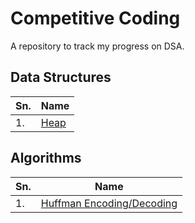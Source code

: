 # Competitive Coding

A repository to track my progress on DSA.

## Data Structures
|Sn.|Name|
|---|----|
|1.|[Heap](https://github.com/samhokage/competetive-coding/tree/main/ds/heap)|

## Algorithms
|Sn.|Name|
|---|----|
|1.|[Huffman Encoding/Decoding](https://github.com/samhokage/competetive-coding/tree/main/algo/huffman)|
